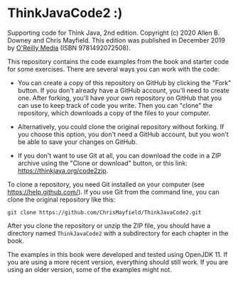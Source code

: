 # ThinkJavaCode2 :)
Supporting code for Think Java, 2nd edition.
Copyright (c) 2020 Allen B. Downey and Chris Mayfield.
This edition was published in December 2019 by [O'Reilly Media](https://www.oreilly.com/library/view/think-java-2nd/9781492072492/) (ISBN 9781492072508).

This repository contains the code examples from the book and starter code for some exercises.
There are several ways you can work with the code:

* You can create a copy of this repository on GitHub by clicking the "Fork" button.
If you don't already have a GitHub account, you'll need to create one.
After forking, you'll have your own repository on GitHub that you can use to keep track of code you write.
Then you can "clone" the repository, which downloads a copy of the files to your computer.

* Alternatively, you could clone the original repository without forking.
If you choose this option, you don't need a GitHub account, but you won't be able to save your changes on GitHub.

* If you don't want to use Git at all, you can download the code in a ZIP archive using the "Clone or download" button, or this link: https://thinkjava.org/code2zip.

To clone a repository, you need Git installed on your computer (see https://help.github.com/).
If you use Git from the command line, you can clone the original repository like this:

    git clone https://github.com/ChrisMayfield/ThinkJavaCode2.git

After you clone the repository or unzip the ZIP file, you should have a directory named `ThinkJavaCode2` with a subdirectory for each chapter in the book.

The examples in this book were developed and tested using OpenJDK 11.
If you are using a more recent version, everything should still work.
If you are using an older version, some of the examples might not.


